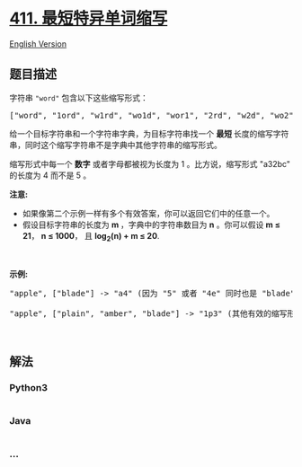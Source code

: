 # [411. 最短特异单词缩写](https://leetcode-cn.com/problems/minimum-unique-word-abbreviation)

[English Version](/solution/0400-0499/0411.Minimum%20Unique%20Word%20Abbreviation/README_EN.md)

## 题目描述

<!-- 这里写题目描述 -->
<p>字符串 <code>"word"</code> 包含以下这些缩写形式：</p>

<pre>["word", "1ord", "w1rd", "wo1d", "wor1", "2rd", "w2d", "wo2", "1o1d", "1or1", "w1r1", "1o2", "2r1", "3d", "w3", "4"]</pre>

<p>给一个目标字符串和一个字符串字典，为目标字符串找一个 <strong>最短 </strong>长度的缩写字符串，同时这个缩写字符串不是字典中其他字符串的缩写形式。</p>

<p>缩写形式中每一个 <strong>数字</strong> 或者字母都被视为长度为 1 。比方说，缩写形式 "a32bc" 的长度为 4 而不是 5 。</p>

<p><strong>注意:</strong></p>

<ul>
	<li>如果像第二个示例一样有多个有效答案，你可以返回它们中的任意一个。</li>
	<li>假设目标字符串的长度为 <strong>m </strong>，字典中的字符串数目为 <strong>n</strong> 。你可以假设 <strong>m ≤ 21</strong>， <strong>n ≤ 1000</strong>， 且 <strong>log<sub>2</sub>(n) + m ≤ 20</strong>.</li>
</ul>

<p> </p>

<p><strong>示例:</strong></p>

<pre>"apple", ["blade"] -> "a4" (因为 "5" 或者 "4e" 同时也是 "blade" 的缩写形式，所以它们是无效的缩写)

"apple", ["plain", "amber", "blade"] -> "1p3" (其他有效的缩写形式还包括 "ap3", "a3e", "2p2", "3le", "3l1")。
</pre>

<p> </p>

## 解法

<!-- 这里可写通用的实现逻辑 -->

<!-- tabs:start -->

### **Python3**

<!-- 这里可写当前语言的特殊实现逻辑 -->

```python

```

### **Java**

<!-- 这里可写当前语言的特殊实现逻辑 -->

```java

```

### **...**

```

```

<!-- tabs:end -->
